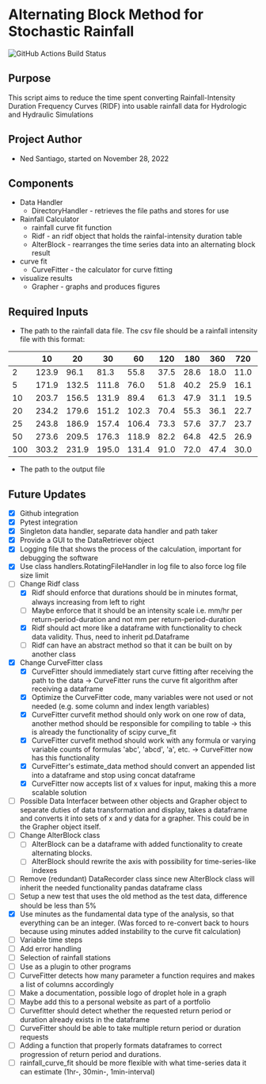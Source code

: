 # Alternating Block Method for Stochastic Rainfall
![GitHub Actions Build Status](https://github.com/nedsantiago/altblock_stochastic/actions/workflows/python-app.yml/badge.svg)


## Purpose
This script aims to reduce the time spent converting Rainfall-Intensity Duration Frequency Curves (RIDF) into usable rainfall data for Hydrologic and Hydraulic Simulations

## Project Author
* Ned Santiago, started on November 28, 2022

## Components
* Data Handler
    * DirectoryHandler - retrieves the file paths and stores for use
* Rainfall Calculator
    * rainfall curve fit function
    * Ridf - an ridf object that holds the rainfal-intensity duration table
    * AlterBlock - rearranges the time series data into an alternating block result
* curve fit
    * CurveFitter - the calculator for curve fitting
* visualize results
    * Grapher - graphs and produces figures

## Required Inputs
* The path to the rainfall data file. The csv file should be a rainfall intensity file with this format:

|     | 10    | 20    | 30    | 60    | 120  | 180  | 360  | 720  | 1440 |
|-----|-------|-------|-------|-------|------|------|------|------|------|
| 2   | 123.9 | 96.1  | 81.3  | 55.8  | 37.5 | 28.6 | 18.0 | 11.0 | 6.3  |
| 5   | 171.9 | 132.5 | 111.8 | 76.0  | 51.8 | 40.2 | 25.9 | 16.1 | 9.5  |
| 10  | 203.7 | 156.5 | 131.9 | 89.4  | 61.3 | 47.9 | 31.1 | 19.5 | 11.5 |
| 20  | 234.2 | 179.6 | 151.2 | 102.3 | 70.4 | 55.3 | 36.1 | 22.7 | 13.5 |
| 25  | 243.8 | 186.9 | 157.4 | 106.4 | 73.3 | 57.6 | 37.7 | 23.7 | 14.1 |
| 50  | 273.6 | 209.5 | 176.3 | 118.9 | 82.2 | 64.8 | 42.5 | 26.9 | 16.0 |
| 100 | 303.2 | 231.9 | 195.0 | 131.4 | 91.0 | 72.0 | 47.4 | 30.0 | 17.9 |

* The path to the output file

## Future Updates
- [x] Github integration
- [x] Pytest integration
- [x] Singleton data handler, separate data handler and path taker
- [x] Provide a GUI to the DataRetriever object
- [x] Logging file that shows the process of the calculation, important for debugging the software
- [x] Use class handlers.RotatingFileHandler in log file to also force log file size limit
- [ ] Change Ridf class
    - [x] Ridf should enforce that durations should be in minutes format, always increasing from left to right
    - [ ] Maybe enforce that it should be an intensity scale i.e. mm/hr per return-period-duration and not mm per return-period-duration
    - [x] Ridf should act more like a dataframe with functionality to check data validity. Thus, need to inherit pd.Dataframe
    - [ ] Ridf can have an abstract method so that it can be built on by another class
- [x] Change CurveFitter class
    - [x] CurveFitter should immediately start curve fitting after receiving the path to the data -> CurveFitter runs the curve fit algorithm after receiving a dataframe
    - [x] Optimize the CurveFitter code, many variables were not used or not needed (e.g. some column and index length variables)
    - [x] CurveFitter curvefit method should only work on one row of data, another method should be responsible for compiling to table -> this is already the functionality of scipy curve_fit
    - [x] CurveFitter curvefit method should work with any formula or varying variable counts of formulas 'abc', 'abcd', 'a', etc. -> CurveFitter now has this functionality
    - [x] CurveFitter's estimate_data method should convert an appended list into a dataframe and stop using concat dataframe
    - [x] CurveFitter now accepts list of x values for input, making this a more scalable solution
- [ ] Possible Data Interfacer between other objects and Grapher object to separate duties of data transformation and display, takes a dataframe and converts it into sets of x and y data for a grapher. This could be in the Grapher object itself.
- [ ] Change AlterBlock class
    - [ ] AlterBlock can be a dataframe with added functionality to create alternating blocks.
    - [ ] AlterBlock should rewrite the axis with possibility for time-series-like indexes
- [ ] Remove (redundant) DataRecorder class since new AlterBlock class will inherit the needed functionality pandas dataframe class
- [ ] Setup a new test that uses the old method as the test data, difference should be less than 5%
- [x] Use minutes as the fundamental data type of the analysis, so that everything can be an integer. (Was forced to re-convert back to hours because using minutes added instability to the curve fit calculation)
- [ ] Variable time steps
- [ ] Add error handling
- [ ] Selection of rainfall stations
- [ ] Use as a plugin to other programs
- [ ] CurveFitter detects how many parameter a function requires and makes a list of columns accordingly
- [ ] Make a documentation, possible logo of droplet hole in a graph
- [ ] Maybe add this to a personal website as part of a portfolio
- [ ] Curvefitter should detect whether the requested return period or duration already exists in the dataframe
- [ ] CurveFitter should be able to take multiple return period or duration requests
- [ ] Adding a function that properly formats dataframes to correct progression of return period and durations.
- [ ] rainfall_curve_fit should be more flexible with what time-series data it can estimate (1hr-, 30min-, 1min-interval)